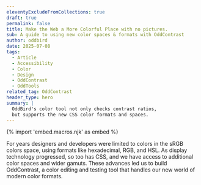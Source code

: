 ```yaml
---
eleventyExcludeFromCollections: true
draft: true
permalink: false
title: Make the Web a More Colorful Place with no pictures.
sub: A guide to using new color spaces & formats with OddContrast
author: oddbird
date: 2025-07-08
tags:
  - Article
  - Accessibility
  - Color
  - Design
  - OddContrast
  - OddTools
related_tag: OddContrast
header_type: hero
summary: |
  OddBird's color tool not only checks contrast ratios,
  but supports the new CSS color formats and spaces.
---
```


{% import 'embed.macros.njk' as embed %}

For years designers and developers were limited to colors in the sRGB colors
space, using formats like hexadecimal, RGB, and HSL. As display technology
progressed, so too has CSS, and we have access to additional color spaces and
wider gamuts. These advances led us to build OddContrast, a color editing and
testing tool that handles our new world of modern color formats.
